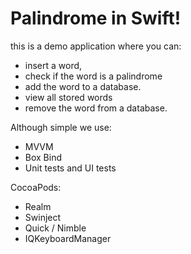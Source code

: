 # Palindrome in Swift!

this is a demo application where you can:
- insert a word,
- check if the word is a palindrome
- add the word to a database.
- view all stored words 
- remove the word from a database.

Although simple we use:
- MVVM
- Box Bind
- Unit tests and UI tests

CocoaPods:
- Realm
- Swinject
- Quick / Nimble
- IQKeyboardManager
